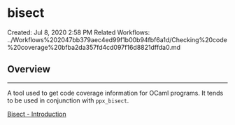 # bisect

Created: Jul 8, 2020 2:58 PM
Related Workflows: ../Workflows%202047bb379aec4ed99f1b00b94fbf6a1d/Checking%20code%20coverage%20bfba2da357fd4cd097f16d8821dffda0.md

## Overview

---

A tool used to get code coverage information for OCaml programs. It tends to be used in conjunction with `ppx_bisect`.

[Bisect - Introduction](https://bisect.x9c.fr/)